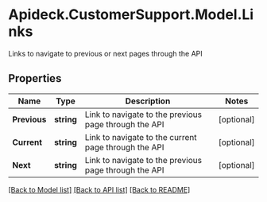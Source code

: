 # Apideck.CustomerSupport.Model.Links
Links to navigate to previous or next pages through the API

## Properties

Name | Type | Description | Notes
------------ | ------------- | ------------- | -------------
**Previous** | **string** | Link to navigate to the previous page through the API | [optional] 
**Current** | **string** | Link to navigate to the current page through the API | [optional] 
**Next** | **string** | Link to navigate to the previous page through the API | [optional] 

[[Back to Model list]](../README.md#documentation-for-models) [[Back to API list]](../README.md#documentation-for-api-endpoints) [[Back to README]](../README.md)

